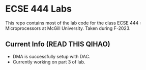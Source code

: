 # ECSE 444 Labs

This repo contains most of the lab code for the class ECSE 444 : Microprocessors at McGill University.
Taken during F-2023.

## Current Info (READ THIS QIHAO)
- DMA is successfully setup with DAC.
- Currently working on part 3 of lab.
